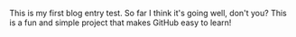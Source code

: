 This is my first blog entry test. So far I think it's going well, don't you? This is a fun and simple project that makes GitHub easy to learn!
